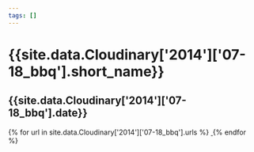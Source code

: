 ```yaml
---
tags: []
---
```

<div itemscope itemtype="http://schema.org/Photograph">
  <h1>{{site.data.Cloudinary['2014']['07-18_bbq'].short_name}}</h1>
  <h2 class="event-date">{{site.data.Cloudinary['2014']['07-18_bbq'].date}}</h2>
  {% for url in site.data.Cloudinary['2014']['07-18_bbq'].urls %}
    <a itemprop="image" class="swipebox" title="" href="{{ site.cloudinary.baseurl }}/{{ url }}">
      <img alt="" itemprop="thumbnailUrl" src="{{ site.cloudinary.baseurl }}/h_150/{{ url }}" />
      <meta itemprop="isFamilyFriendly" content="true" />
    </a>
  {% endfor %}
</div>
